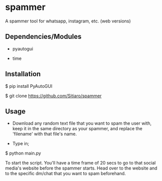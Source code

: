# spammer
A spammer tool for whatsapp, instagram, etc. (web versions)
## Dependencies/Modules ##

- pyautogui

- time

## Installation ##

$ pip install PyAutoGUI

$ git clone https://github.com/Sitiaro/spammer

## Usage ##

- Download any random text file that you want to spam the user with, keep it in the same directory as your spammer, and replace the 'filename' with that file's name.

- Type in;

$ python main.py

To start the script. You'll have a time frame of 20 secs to go to that social media's website before the spammer starts. Head over to the website and to the specific dm/chat that you want to spam beforehand.
